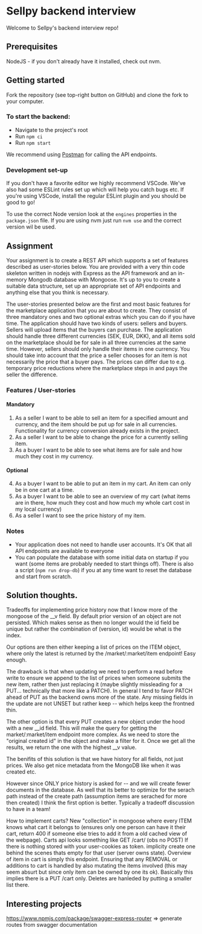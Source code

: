 # Sellpy backend interview

Welcome to Sellpy's backend interview repo!

## Prerequisites

NodeJS - if you don't already have it installed, check out nvm.

## Getting started

Fork the repository (see top-right button on GitHub) and clone the fork to your computer.

### To start the backend:

- Navigate to the project's root
- Run `npm ci`
- Run `npm start`

We recommend using [Postman](https://www.postman.com/) for calling the API endpoints.

### Development set-up

If you don't have a favorite editor we highly recommend VSCode. We've also had some ESLint rules set up which will help you catch bugs etc. If you're using VSCode, install the regular ESLint plugin and you should be good to go!

To use the correct Node version look at the `engines` properties in the `package.json` file. If you are using nvm just run `nvm use` and the correct version wil be used.

## Assignment

Your assignment is to create a REST API which supports a set of features described as user-stories below. You are provided with a very thin code skeleton written in nodejs with Express as the API framework and an in-memory Mongodb database with Mongoose. It's up to you to create a suitable data structure, set up an appropriate set of API endpoints and anything else that you think is necessary.

The user-stories presented below are the first and most basic features for the marketplace application that you are about to create. They consist of three mandatory ones and two optional extras which you can do if you have time. The application should have two kinds of users: sellers and buyers. Sellers will upload items that the buyers can purchase. The application should handle three different currencies (SEK, EUR, DKK), and all items sold on the marketplace should be for sale in all three currencies at the same time. However, sellers should only handle their items in one currency. You should take into account that the price a seller chooses for an item is not necessarily the price that a buyer pays. The prices can differ due to e.g. temporary price reductions where the marketplace steps in and pays the seller the difference.

### Features / User-stories

#### Mandatory

1. As a seller I want to be able to sell an item for a specified amount and currency, and the item should be put up for sale in all currencies. Functionality for currency conversion already exists in the project.
2. As a seller I want to be able to change the price for a currently selling item.
3. As a buyer I want to be able to see what items are for sale and how much they cost in my currency.

#### Optional

4. As a buyer I want to be able to put an item in my cart. An item can only be in one cart at a time.
5. As a buyer I want to be able to see an overview of my cart (what items are in there, how much they cost and how much my whole cart cost in my local currency)
6. As a seller I want to see the price history of my item.

### Notes

- Your application does not need to handle user accounts. It's OK that all API endpoints are available to everyone
- You can populate the database with some initial data on startup if you want (some items are probably needed to start things off). There is also a script (`npm run drop-db`) if you at any time want to reset the database and start from scratch.


## Solution thoughts.
Tradeoffs for implementing price history now that I know more of the mongoose of the __v field. By default prior version of an object are not persisted. Which makes sense as then no longer would the id field be unique but rather the combination of (version, id) would be what is the index.

Our options are then either keeping a list of prices on the ITEM object, where only the latest is returned by the /market/:market/item endpoint! Easy enough.

The drawback is that when updating we need to perform a read before write to ensure we append to the list of prices when someone submits the new item, rather then just replacing it (maybe slightly missleading for a PUT... technically that more like a PATCH). In general I tend to favor PATCH ahead of PUT as the backend owns more of the state. Any missing fields in the update are not UNSET but rather keep -- which helps keep the frontned thin.

The other option is that every PUT creates a new object under the hood with a new __id field. This will make the query for getting the market/:market/item endpoint more complex. As we need to store the "original created id" in the object and make a filter for it. Once we get all the results, we return the one with the highest __v value.

The benifits of this solution is that we have history for all fields, not just prices. We also get nice metadata from the MongoDB like when it was created etc.

However since ONLY price history is asked for -- and we will create fewer documents in the database. As well that its better to optimize for the serach path instead of the create path (assumption items are serached for more then created) I think the first option is better. Typically a tradeoff discussion to have in a team!

How to implement carts? New "collection" in mongoose where every ITEM knows what cart it belongs to (ensures only one person can have it their cart, return 400 if someone else tries to add it from a old cached view of the webpage). Carts api looks something like GET /cart/ (obs no POST) If there is nothing stored with your user-cookies as token. implicity create one behind the scenes thats empty for that user (server owns state). Overview of item in cart is simply this endpoint. Ensuring that any REMOVAL or additions to cart is handled by also mutating the items involved (this may seem absurt but since only item can be owned by one its ok). Basically this implies there is a PUT /cart only. Deletes are hanleded by putting a smaller list there.

## Interesting projects
https://www.npmjs.com/package/swagger-express-router => generate routes from swagger documentation